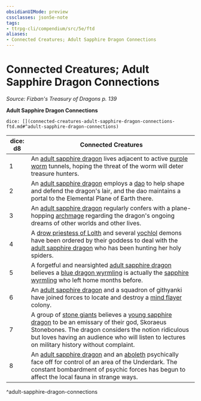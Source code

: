 ```yaml
---
obsidianUIMode: preview
cssclasses: json5e-note
tags:
- ttrpg-cli/compendium/src/5e/ftd
aliases:
- Connected Creatures; Adult Sapphire Dragon Connections
---
```

# Connected Creatures; Adult Sapphire Dragon Connections
*Source: Fizban's Treasury of Dragons p. 139* 

**Adult Sapphire Dragon Connections**

`dice: [](connected-creatures-adult-sapphire-dragon-connections-ftd.md#^adult-sapphire-dragon-connections)`

| dice: d8 | Connected Creatures |
|----------|---------------------|
| 1 | An [adult sapphire dragon](/3-Mechanics/CLI/Compendium/bestiary/dragon/adult-sapphire-dragon-ftd.md) lives adjacent to active [purple worm](/3-Mechanics/CLI/Compendium/bestiary/monstrosity/purple-worm.md) tunnels, hoping the threat of the worm will deter treasure hunters. |
| 2 | An [adult sapphire dragon](/3-Mechanics/CLI/Compendium/bestiary/dragon/adult-sapphire-dragon-ftd.md) employs a [dao](/3-Mechanics/CLI/Compendium/bestiary/elemental/dao.md) to help shape and defend the dragon's lair, and the dao maintains a portal to the Elemental Plane of Earth there. |
| 3 | An [adult sapphire dragon](/3-Mechanics/CLI/Compendium/bestiary/dragon/adult-sapphire-dragon-ftd.md) regularly confers with a plane-hopping [archmage](/3-Mechanics/CLI/Compendium/bestiary/humanoid/archmage.md) regarding the dragon's ongoing dreams of other worlds and other lives. |
| 4 | A [drow priestess of Lolth](/3-Mechanics/CLI/Compendium/bestiary/humanoid/drow-priestess-of-lolth.md) and several [yochlol](/3-Mechanics/CLI/Compendium/bestiary/fiend/yochlol.md) demons have been ordered by their goddess to deal with the [adult sapphire dragon](/3-Mechanics/CLI/Compendium/bestiary/dragon/adult-sapphire-dragon-ftd.md) who has been hunting her holy spiders. |
| 5 | A forgetful and nearsighted [adult sapphire dragon](/3-Mechanics/CLI/Compendium/bestiary/dragon/adult-sapphire-dragon-ftd.md) believes a [blue dragon wyrmling](/3-Mechanics/CLI/Compendium/bestiary/dragon/blue-dragon-wyrmling.md) is actually the [sapphire wyrmling](/3-Mechanics/CLI/Compendium/bestiary/dragon/sapphire-dragon-wyrmling-ftd.md) who left home months before. |
| 6 | An [adult sapphire dragon](/3-Mechanics/CLI/Compendium/bestiary/dragon/adult-sapphire-dragon-ftd.md) and a squadron of githyanki have joined forces to locate and destroy a [mind flayer](/3-Mechanics/CLI/Compendium/bestiary/aberration/mind-flayer.md) colony. |
| 7 | A group of [stone giants](/3-Mechanics/CLI/Compendium/bestiary/giant/stone-giant.md) believes a [young sapphire dragon](/3-Mechanics/CLI/Compendium/bestiary/dragon/young-sapphire-dragon-ftd.md) to be an emissary of their god, Skoraeus Stonebones. The dragon considers the notion ridiculous but loves having an audience who will listen to lectures on military history without complaint. |
| 8 | An [adult sapphire dragon](/3-Mechanics/CLI/Compendium/bestiary/dragon/adult-sapphire-dragon-ftd.md) and an [aboleth](/3-Mechanics/CLI/Compendium/bestiary/aberration/aboleth.md) psychically face off for control of an area of the Underdark. The constant bombardment of psychic forces has begun to affect the local fauna in strange ways. |
^adult-sapphire-dragon-connections